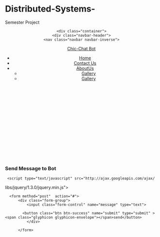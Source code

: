 # Distributed-Systems-
Semester Project

<?php
  $page = $_SERVER['http://localhost/abel&millsbot/deploymessages.php'];
$sec = "25";
     //accepting variables from the text box on our site
  //this feature is also used for manually sending messages to the intended user 

 //saving the bot token into the variable $botToken
$botToken = "302068139:AAEL-hYNN-aERK7dCUmvZjS0ukQBN0EhC3g";
//instantiating the url for telegram
$website = "https://api.telegram.org/bot".$botToken;


$update = file_get_contents($website."/getupdates");
$update = json_decode($update, TRUE);
//getting the last array locaton of the recieved message
$current_update =end($update["result"]);
//getting the chat id of the user
$chatId = $current_update["message"]["chat"]["id"]; 
//recieving input message from the user and saving it in a variable
$newmessage=$current_update["message"]["text"];

$teleuser=$current_update["message"]["from"]["first_name"];  
//file_get_contents($website."/sendmessage?chat_id=".$chatId."&text=".$messageme); 
  
   //checking the text recieved from the user and giving it an associated message
   switch($newmessage) {
        case "/start":
            $botMessage="Bot Enabled";
file_get_contents($website."/sendmessage?chat_id=".$chatId."&text=".$botMessage);
            break;
        case "/end":
            $botMessage="Good bye ";
file_get_contents($website."/sendmessage?chat_id=".$chatId."&text=".$botMessage.$teleuser);
            break;
           case "hi":
           $botMessage="hello there!";
file_get_contents($website."/sendmessage?chat_id=".$chatId."&text=".$botMessage);
            break;
        case "hello":
            $botMessage="hi";
file_get_contents($website."/sendmessage?chat_id=".$chatId."&text=".$botMessage);
            break;
         case "Hello":
            $botMessage="hi";
file_get_contents($website."/sendmessage?chat_id=".$chatId."&text=".$botMessage);
            break;
case "bye":
            $botMessage="nice chating you";
            file_get_contents($website."/sendmessage?chat_id=".$chatId."&text=".$botMessage);
            break;
case "how old are you?":
            $botMessage="just a year old";
file_get_contents($website."/sendmessage?chat_id=".$chatId."&text=".$botMessage);
        break;
case "/help":
             $botMessage="check the symbol / near your text box";
file_get_contents($website."/sendmessage?chat_id=".$chatId."&text=".$botMessage);
            break;
        case "/go":
            $botMessage="hello ";
            file_get_contents($website."/sendmessage?chat_id=".$chatId."&text=".$botMessage.$teleuser);
            break;
           
       
               
        ///////////////////////////////////////////////////////////////////
            case "Who are you?":
            $botMessage="I am a friendly interactive Bot :)";
file_get_contents($website."/sendmessage?chat_id=".$chatId."&text=".$botMessage);
            break;

            case "who are you?":
            $botMessage="I am a friendly interactive Bot :)";
file_get_contents($website."/sendmessage?chat_id=".$chatId."&text=".$botMessage);
            break;

            case "WHO ARE YOU?":
            $botMessage="I am a friendly interactive Bot :)";
file_get_contents($website."/sendmessage?chat_id=".$chatId."&text=".$botMessage);
            break;
////////////////////////////////////////////////////////////////////////////////////
            case "how are you?"  :
            $botMessage="Great!";
file_get_contents($website."/sendmessage?chat_id=".$chatId."&text=".$botMessage);
            break;

            case "How are you?"  :
            $botMessage="Great!";
file_get_contents($website."/sendmessage?chat_id=".$chatId."&text=".$botMessage);
            break;

            case "HOW ARE YOU?"  :
            $botMessage="Great!";
file_get_contents($website."/sendmessage?chat_id=".$chatId."&text=".$botMessage);
            break;
//////////////////////////////////////////////////////////////////////////////////////
            case "What is your name?":
            $botMessage="InfoPacBot";
file_get_contents($website."/sendmessage?chat_id=".$chatId."&text=".$botMessage);
            break;

             case "what is your name?":
            $botMessage="InfoPacBot";
file_get_contents($website."/sendmessage?chat_id=".$chatId."&text=".$botMessage);
            break;

             case "WHAT IS YOUR NAME?":
            $botMessage="InfoPacBot";
file_get_contents($website."/sendmessage?chat_id=".$chatId."&text=".$botMessage);
            break;
///////////////////////////////////////////////////////////////////////////////////
            case "Where are you from?":
            $botMessage="Valley View University";
file_get_contents($website."/sendmessage?chat_id=".$chatId."&text=".$botMessage);
            break;

              case "where are you from?":
            $botMessage="Valley View University";
file_get_contents($website."/sendmessage?chat_id=".$chatId."&text=".$botMessage);
            break;

            case "WHERE ARE YOU FROM?":
            $botMessage="Valley View University";
file_get_contents($website."/sendmessage?chat_id=".$chatId."&text=".$botMessage);
            break;

//////////////////////////////////////////////////////////////////////////////
            case "What is the name of your father?" :
            $botMessage="Abel&Miller";
file_get_contents($website."/sendmessage?chat_id=".$chatId."&text=".$botMessage);
            break;

            case "what is the name of your father?" :
            $botMessage="Abel&Miller";
file_get_contents($website."/sendmessage?chat_id=".$chatId."&text=".$botMessage);
            break;

            case "WHAT IS THE NAME OF YOUR FATHER?" :
            $botMessage="Abel&Miller";
file_get_contents($website."/sendmessage?chat_id=".$chatId."&text=".$botMessage);
            break;
//////////////////////////////////////////////////////////////////////////////
            case "What's up?":
            $botMessage="eerrm, nothing much...";
file_get_contents($website."/sendmessage?chat_id=".$chatId."&text=".$botMessage);
            break;
            
            case "what's up?":
            $botMessage="eerrm, nothing much...";
file_get_contents($website."/sendmessage?chat_id=".$chatId."&text=".$botMessage);
            break;
            
            case "WHAT'S UP?":
            $botMessage="eerrm, nothing much...";
file_get_contents($website."/sendmessage?chat_id=".$chatId."&text=".$botMessage);
            break;
  ////////////////////////////////////////////////////////////////////////////////          
            case "How old are you?":
            $botMessage="Just a few months old";
file_get_contents($website."/sendmessage?chat_id=".$chatId."&text=".$botMessage);
            break;
            
            case "how old are you?":
            $botMessage="Just a few months old";
file_get_contents($website."/sendmessage?chat_id=".$chatId."&text=".$botMessage);
            break;

            case "HOW OLD ARE YOU?":
            $botMessage="Just a few months old";
file_get_contents($website."/sendmessage?chat_id=".$chatId."&text=".$botMessage);
            break;
//////////////////////////////////////////////////////////////////////////////////
            case "Can we be friends?":
            $botMessage="Sure, I'd love that ";
file_get_contents($website."/sendmessage?chat_id=".$chatId."&text=".$botMessage.$teleuser);
            break;
            
            case "can we be friends?":
            $botMessage="Sure, I'd love that ";
file_get_contents($website."/sendmessage?chat_id=".$chatId."&text=".$botMessage.$teleuser);
            break;

            case "CAN WE BE FRIENDS?":
            $botMessage="Sure, I'd love that ";
file_get_contents($website."/sendmessage?chat_id=".$chatId."&text=".$botMessage.$teleuser);
            break;
  ////////////////////////////////////////////////////////////////////////////////////////          
            case "Can we chat?":
            $botMessage="Definitely";
file_get_contents($website."/sendmessage?chat_id=".$chatId."&text= ".$botMessage.$teleuser);
            break;

             case "can we chat?":
            $botMessage="Definitely";
file_get_contents($website."/sendmessage?chat_id=".$chatId."&text= ".$botMessage.$teleuser);
            break;
            
             case "CAN WE CHAT?":
            $botMessage="Definitely";
file_get_contents($website."/sendmessage?chat_id=".$chatId."&text=".$botMessage.$teleuser);
            break;
  ///////////////////////////////////////////////////////////////////////////////////////////          
            case "Hey":
            $botMessage="Hello";
file_get_contents($website."/sendmessage?chat_id=".$chatId."&text=".$botMessage);
            break;
            
            case "hey":
            $botMessage="Hello";
file_get_contents($website."/sendmessage?chat_id=".$chatId."&text=".$botMessage);
            break;

            case "HEY":
            $botMessage="Hello";
file_get_contents($website."/sendmessage?chat_id=".$chatId."&text=".$botMessage);
            break;
   /////////////////////////////////////////////////////////////////////////////////         
            case "what is the time?":
            $botMessage="The time is ";
            $time=date("h:i:sa");
file_get_contents($website."/sendmessage?chat_id=".$chatId."&text=".$botMessage.$time);
            break;
            
             case "What is the time?":
            $botMessage="The time is ";
            $time=date("h:i:sa");
file_get_contents($website."/sendmessage?chat_id=".$chatId."&text=".$botMessage.$time);
            break;

             case "WHAT IS THE TIME?":
            $botMessage="The time is ";
            $time=date("h:i:sa");
file_get_contents($website."/sendmessage?chat_id=".$chatId."&text=".$botMessage.$time);
            break;
////////////////////////////////////////////////////////////////////////////////////
            case "/codeAliance":
            $botMessage="Code_Alliance is a Tech company that seeks to solve social problems via digitization";
file_get_contents($website."/sendmessage?chat_id=".$chatId."&text=".$botMessage);
            break;
 ////////////////////////////////////////////////////////////////////////////////////         
            case "Good morning":
            $botMessage="Good morning";
file_get_contents($website."/sendmessage?chat_id=".$chatId."&text=".$botMessage.$teleuser);
            break;

            case "good morning":
            $botMessage="Good morning ";
file_get_contents($website."/sendmessage?chat_id=".$chatId."&text=".$botMessage.$teleuser);
            break;

            case "GOOD MORNING":
            $botMessage="Good morning";
file_get_contents($website."/sendmessage?chat_id=".$chatId."&text=".$botMessage.$teleuser);
            break;
/////////////////////////////////////////////////////////////////////////////////////////

            case "Hi":
            $botMessage="hello ";
file_get_contents($website."/sendmessage?chat_id=".$chatId."&text=".$botMessage.$teleuser);
            break;
             
             case "hi":
            $botMessage="hello ";
file_get_contents($website."/sendmessage?chat_id=".$chatId."&text=".$botMessage.$teleuser);
            break;

            case "HI":
            $botMessage="hello ";
file_get_contents($website."/sendmessage?chat_id=".$chatId."&text=".$botMessage.$teleuser);
            break;

////////////////////////////////////////////////////////////////////////////////////
            case "GOOD AFTERNOON":
            $botMessage="Good afternoon";
file_get_contents($website."/sendmessage?chat_id=".$chatId."&text=".$botMessage.$teleuser);
            break;

            case "good afternoon":
            $botMessage="Good morning";
file_get_contents($website."/sendmessage?chat_id=".$chatId."&text=".$botMessage.$teleuser);
            break;

            case "Good afternoon":
            $botMessage="Good afternoon";
file_get_contents($website."/sendmessage?chat_id=".$chatId."&text=".$botMessage.$teleuser);
            break;
///////////////////////////////////////////////////////////////////////////////////////
             default:
           $botMessage="Ooosp, its either I do not have knowledge on that yet or please check your spelling";
file_get_contents($website."/sendmessage?chat_id=".$chatId."&text=".$botMessage.$teleuser);
            break;
      
    } 
    
   
?>


<!DOCTYPE html>
<html>
<head>
    <meta http-equiv="refresh" content="<?php echo $sec?>;URL='<?php echo $page?>'"/>
<meta name="viewport" content="width=device-width, initial-scale=1.0">
<title>Chic-Chat Bot</title>
   <link rel="stylesheet" type="text/css" href="formValidators/vendor/bootstrap/css/bootstrap-theme.css"
/>
    <link rel="stylesheet" type="text/css" href="formValidators/vendor/bootstrap/css/bootstrap.css"/>
    <script type="text/javascript" href="formValidators/vendor/bootstrap/js/bootstrap.js"></script>
    <script type="text/javascript" href="formValidators/vendor/jquery/jquery-1.10.2.min.js"></script>
    <link rel="stylesheet" href="api.css" type="text/css">
</head>
<body>
    <header>
     <nav id="nbar" class="navbar navbar-defaullt navbar-inverse navbar-fixed-top" role="navigation">
    
    <div class="container">
    <div class="navbar-header">
    <nav class="navbar navbar-inverse">
  <div class="container-fluid">
    <div class="navbar-header">
      <a class="navbar-brand" href="#">Chic-Chat Bot</a>
    </div>
        <ul class="nav navbar-nav">
            <li class="active"><a href="index.php"><span  class="glyphicon glyphicon-home">Home </span></a></li>
            <li class="active"><a href="#"> <span class="glyphicon glyphicon-phone">Contact Us</span></a></li> 
            <li class="dropdown" ><a href="#" data-toggle="dropdown" class="dropdown-toggle"> <span  class="glyphicon glyphicon-user">AboutUs</span></a>
            <ul class="dropdown-menu" >
                <li > <a href="#">Gallery</a> </li>
                <li > <a href="#">Gallery</a> </li> 
                </ul> 
            </li> 
            </ul>
    </div>
    </nav>  
    </div>
    </div>
        </nav>
    </header>
        <div class="container" style="float:center;padding-top:200px;" >
        <div class="panel panel-success">
  <div class="panel-heading">
    <h3 class="panel-title">Send Message to Bot</h3>
  </div>
  <div class="panel-body" id="load_tweets">

     <script type="text/javascript" src="http://ajax.googleapis.com/ajax/
libs/jquery/1.3.0/jquery.min.js"></script>
<script type="text/javascript">
var auto_refresh = setInterval(
function ()
{
$('#load_tweets').load('record_count.php').fadeIn("slow");
}, 10000); // refresh every 10000 milliseconds

</script>
      <form method="post"  action="#">
          <div class="form-group">
              <input class="form-control" name="message" type="text">
              
            <button class="btn btn-success" name="submit" type="submit" ><span class="glyphicon glyphicon-envelope"></span>send</button>
              </div>
          
          </form>
      
      
  </div>
</div>
</div>
</body>  

</html>
    
